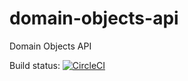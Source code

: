 # domain-objects-api
Domain Objects API 

Build status: [![CircleCI](https://circleci.com/gh/javacreed/domain-primitives-api.svg?style=svg)](https://circleci.com/gh/javacreed/domain-primitives-api)
